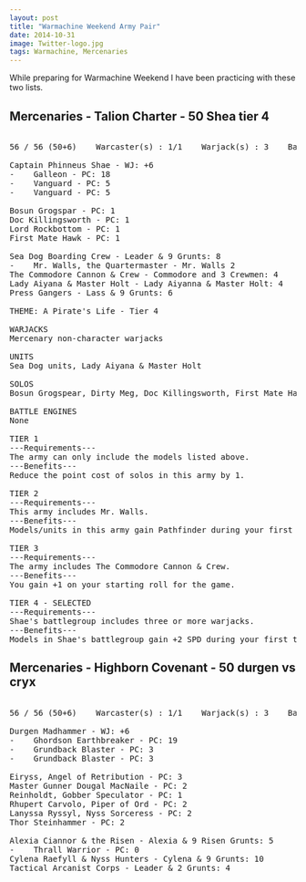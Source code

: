 ```yaml
---
layout: post
title: "Warmachine Weekend Army Pair"
date: 2014-10-31
image: Twitter-logo.jpg
tags: Warmachine, Mercenaries
---
```


While preparing for Warmachine Weekend I have been practicing with these two lists. 

## Mercenaries - Talion Charter - 50 Shea tier 4
<pre>

56 / 56 (50+6)    Warcaster(s) : 1/1    Warjack(s) : 3    Battle Engines : 0    Solos : 4    Units : 4

Captain Phinneus Shae - WJ: +6
-    Galleon - PC: 18
-    Vanguard - PC: 5
-    Vanguard - PC: 5

Bosun Grogspar - PC: 1
Doc Killingsworth - PC: 1
Lord Rockbottom - PC: 1
First Mate Hawk - PC: 1

Sea Dog Boarding Crew - Leader & 9 Grunts: 8
-    Mr. Walls, the Quartermaster - Mr. Walls 2
The Commodore Cannon & Crew - Commodore and 3 Crewmen: 4
Lady Aiyana & Master Holt - Lady Aiyanna & Master Holt: 4
Press Gangers - Lass & 9 Grunts: 6

THEME: A Pirate's Life - Tier 4

WARJACKS
Mercenary non-character warjacks

UNITS
Sea Dog units, Lady Aiyana & Master Holt

SOLOS
Bosun Grogspear, Dirty Meg, Doc Killingsworth, First Mate Hawk, Lord Rockbottom

BATTLE ENGINES
None

TIER 1
---Requirements---
The army can only include the models listed above.
---Benefits---
Reduce the point cost of solos in this army by 1.

TIER 2
---Requirements---
This army includes Mr. Walls.
---Benefits---
Models/units in this army gain Pathfinder during your first turn of the game.

TIER 3
---Requirements---
The army includes The Commodore Cannon & Crew.
---Benefits---
You gain +1 on your starting roll for the game.

TIER 4 - SELECTED
---Requirements---
Shae's battlegroup includes three or more warjacks.
---Benefits---
Models in Shae's battlegroup gain +2 SPD during your first turn of the game.
</pre>

## Mercenaries - Highborn Covenant - 50 durgen vs cryx
<pre>

56 / 56 (50+6)    Warcaster(s) : 1/1    Warjack(s) : 3    Battle Engines : 0    Solos : 7    Units : 3

Durgen Madhammer - WJ: +6
-    Ghordson Earthbreaker - PC: 19
-    Grundback Blaster - PC: 3
-    Grundback Blaster - PC: 3

Eiryss, Angel of Retribution - PC: 3
Master Gunner Dougal MacNaile - PC: 2
Reinholdt, Gobber Speculator - PC: 1
Rhupert Carvolo, Piper of Ord - PC: 2
Lanyssa Ryssyl, Nyss Sorceress - PC: 2
Thor Steinhammer - PC: 2

Alexia Ciannor & the Risen - Alexia & 9 Risen Grunts: 5
-    Thrall Warrior - PC: 0
Cylena Raefyll & Nyss Hunters - Cylena & 9 Grunts: 10
Tactical Arcanist Corps - Leader & 2 Grunts: 4
</pre>
